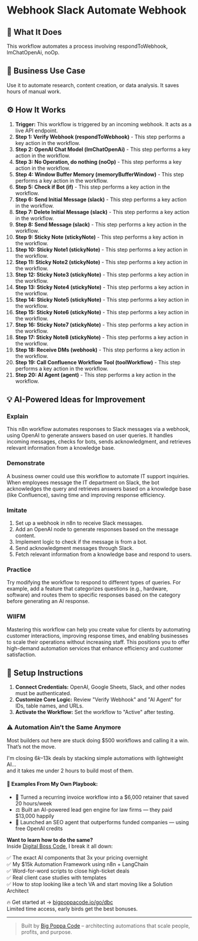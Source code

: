# Webhook Slack Automate Webhook

## 🚀 What It Does
This workflow automates a process involving respondToWebhook, lmChatOpenAi, noOp.

## 💼 Business Use Case
Use it to automate research, content creation, or data analysis. It saves hours of manual work.

## ⚙️ How It Works
1.  **Trigger:** This workflow is triggered by an incoming webhook. It acts as a live API endpoint.
2. **Step 1: Verify Webhook (respondToWebhook)** - This step performs a key action in the workflow.
3. **Step 2: OpenAI Chat Model (lmChatOpenAi)** - This step performs a key action in the workflow.
4. **Step 3: No Operation, do nothing (noOp)** - This step performs a key action in the workflow.
5. **Step 4: Window Buffer Memory (memoryBufferWindow)** - This step performs a key action in the workflow.
6. **Step 5: Check if Bot (if)** - This step performs a key action in the workflow.
7. **Step 6: Send Initial Message (slack)** - This step performs a key action in the workflow.
8. **Step 7: Delete Initial Message (slack)** - This step performs a key action in the workflow.
9. **Step 8: Send Message (slack)** - This step performs a key action in the workflow.
10. **Step 9: Sticky Note (stickyNote)** - This step performs a key action in the workflow.
11. **Step 10: Sticky Note1 (stickyNote)** - This step performs a key action in the workflow.
12. **Step 11: Sticky Note2 (stickyNote)** - This step performs a key action in the workflow.
13. **Step 12: Sticky Note3 (stickyNote)** - This step performs a key action in the workflow.
14. **Step 13: Sticky Note4 (stickyNote)** - This step performs a key action in the workflow.
15. **Step 14: Sticky Note5 (stickyNote)** - This step performs a key action in the workflow.
16. **Step 15: Sticky Note6 (stickyNote)** - This step performs a key action in the workflow.
17. **Step 16: Sticky Note7 (stickyNote)** - This step performs a key action in the workflow.
18. **Step 17: Sticky Note8 (stickyNote)** - This step performs a key action in the workflow.
19. **Step 18: Receive DMs (webhook)** - This step performs a key action in the workflow.
20. **Step 19: Call Confluence Workflow Tool (toolWorkflow)** - This step performs a key action in the workflow.
21. **Step 20: AI Agent (agent)** - This step performs a key action in the workflow.

## 💡 AI-Powered Ideas for Improvement
### Explain
This n8n workflow automates responses to Slack messages via a webhook, using OpenAI to generate answers based on user queries. It handles incoming messages, checks for bots, sends acknowledgment, and retrieves relevant information from a knowledge base.

### Demonstrate
A business owner could use this workflow to automate IT support inquiries. When employees message the IT department on Slack, the bot acknowledges the query and retrieves answers based on a knowledge base (like Confluence), saving time and improving response efficiency.

### Imitate
1. Set up a webhook in n8n to receive Slack messages.
2. Add an OpenAI node to generate responses based on the message content.
3. Implement logic to check if the message is from a bot.
4. Send acknowledgment messages through Slack.
5. Fetch relevant information from a knowledge base and respond to users.

### Practice
Try modifying the workflow to respond to different types of queries. For example, add a feature that categorizes questions (e.g., hardware, software) and routes them to specific responses based on the category before generating an AI response.

### WIIFM
Mastering this workflow can help you create value for clients by automating customer interactions, improving response times, and enabling businesses to scale their operations without increasing staff. This positions you to offer high-demand automation services that enhance efficiency and customer satisfaction.

## 🔧 Setup Instructions
1. **Connect Credentials:** OpenAI, Google Sheets, Slack, and other nodes must be authenticated.
2. **Customize Core Logic:** Review "Verify Webhook" and "AI Agent" for IDs, table names, and URLs.
3. **Activate the Workflow:** Set the workflow to "Active" after testing.

### ⚠️ Automation Ain’t the Same Anymore

Most builders out here are stuck doing $500 workflows and calling it a win.  
That’s not the move.  

I'm closing $6k–$13k deals by stacking simple automations with lightweight AI...  
and it takes me under 2 hours to build most of them.

#### 🧠 Examples From My Own Playbook:
- 🔁 Turned a recurring invoice workflow into a $6,000 retainer that saved 20 hours/week  
- ⚖️ Built an AI-powered lead gen engine for law firms — they paid $13,000 happily  
- 🚀 Launched an SEO agent that outperforms funded companies — using free OpenAI credits  

**Want to learn how to do the same?**  
Inside [Digital Boss Code](https://bigpoppacode.io/go/dbc), I break it all down:

✅ The exact AI components that 3x your pricing overnight  
✅ My $15k Automation Framework using n8n + LangChain  
✅ Word-for-word scripts to close high-ticket deals  
✅ Real client case studies with templates  
✅ How to stop looking like a tech VA and start moving like a Solution Architect  

🔥 Get started at → [bigpoppacode.io/go/dbc](https://bigpoppacode.io/go/dbc)  
Limited time access, early birds get the best bonuses.

---
> Built by [Big Poppa Code](https://bigpoppacode.io) – architecting automations that scale people, profits, and purpose.
